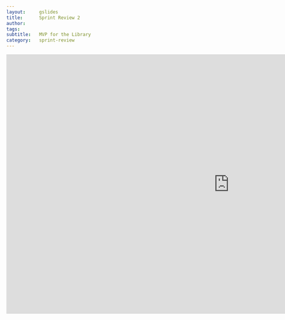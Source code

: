 ```yaml
---
layout:     gslides
title:      Sprint Review 2
author:     
tags: 		
subtitle:  	MVP for the Library
category:   sprint-review
---
```

<!-- Start Writing Below in Markdown -->



<iframe src="https://docs.google.com/presentation/d/e/2PACX-1vQD4b-YE17ESdS7082HWNQrv6eXjqZPW6zOFu8wyNbf6jWwPRlE3e-wO5PSyX2jk1dGyYkUsNW1Lovb/embed?start=false&loop=false&delayms=3000" frameborder="0" width="1170" height="681" allowfullscreen="true" mozallowfullscreen="true" webkitallowfullscreen="true"></iframe>





<!-- [Link to Google](https://www.google.com) -->
<!-- ![Image embed]({{ site.baseurl }}/img/Logo_Fairy_Tail_right.png) -->
